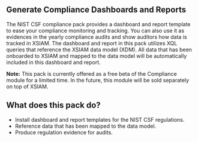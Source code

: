 ## **Generate Compliance Dashboards and Reports**
The NIST CSF compliance pack provides a dashboard and report template to ease your compliance monitoring and tracking. You can also use it as evidences in the yearly compliance audits and show auditors how data is tracked in XSIAM.
The dashboard and report in this pack utilizes XQL queries that reference the XSIAM data model (XDM). All data that has been onboarded to XSIAM and mapped to the data model will be automatically included in this dashboard and report.

**Note:** This pack is currently offered as a free beta of the Compliance module for a limited time. In the future, this module will be sold separately on top of XSIAM.


## **What does this pack do?**
- Install dashboard and report templates for the NIST CSF regulations.
- Reference data that has been mapped to the data model.
- Produce regulation evidence for audits.
